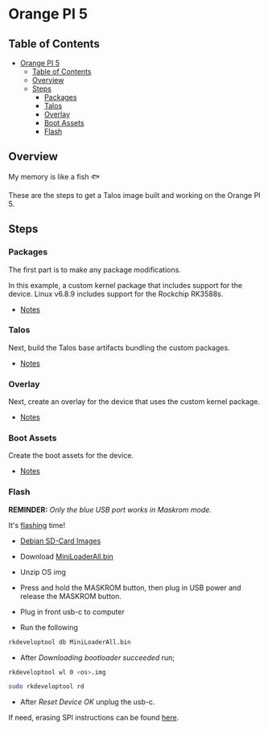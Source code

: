 # Orange PI 5

## Table of Contents

- [Orange PI 5](#orange-pi-5)
  - [Table of Contents](#table-of-contents)
  - [Overview](#overview)
  - [Steps](#steps)
    - [Packages](#packages)
    - [Talos](#talos)
    - [Overlay](#overlay)
    - [Boot Assets](#boot-assets)
    - [Flash](#flash)

## Overview

My memory is like a fish :fish:

These are the steps to get a Talos image built and working on the Orange PI 5.

## Steps

### Packages

The first part is to make any package modifications.

In this example, a custom kernel package that includes support for the device. Linux v6.8.9 includes support for the Rockchip RK3588s.

- [Notes](./packages.md)

### Talos

Next, build the Talos base artifacts bundling the custom packages.

- [Notes](./base-artifacts.md)

### Overlay

Next, create an overlay for the device that uses the custom kernel package.

- [Notes](./overlay.md)

### Boot Assets

Create the boot assets for the device.

- [Notes](./boot-assets.md)

### Flash

**REMINDER:** _Only the blue USB port works in Maskrom mode._

It's [flashing](http://www.orangepi.org/orangepiwiki/index.php/Orange_Pi_5_Plus#How_to_use_RKDevTool_to_burn_Linux_image_into_eMMC) time!

- [Debian SD-Card Images](https://drive.google.com/drive/folders/1KnmBQ3Z0M_5snRC24LjhKb8_tKbcfOkw)

- Download [MiniLoaderAll.bin](https://drive.google.com/drive/folders/19SMZHj1Y8l_Vvr6_SMDHYdJHi41hMgsI)

- Unzip OS img

- Press and hold the MASKROM button, then plug in USB power and release the MASKROM button.

- Plug in front usb-c to computer

- Run the following

```bash
rkdeveloptool db MiniLoaderAll.bin
```

- After _Downloading bootloader succeeded_ run;

```bash
rkdeveloptool wl 0 <os>.img

sudo rkdeveloptool rd
```

- After _Reset Device OK_ unplug the usb-c.

If need, erasing SPI instructions can be found [here](https://docs.radxa.com/en/rock5/rock5c/low-level-dev/maskrom/erase#erase-spi-flash).
